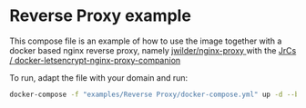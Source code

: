 # Reverse Proxy example

This compose file is an example of how to use the image together with a docker based nginx reverse proxy, namely [jwilder/nginx-proxy
](https://github.com/jwilder/nginx-proxy) with the  [JrCs / docker-letsencrypt-nginx-proxy-companion](https://github.com/JrCs/docker-letsencrypt-nginx-proxy-companion)

To run, adapt the file with your domain and run:

```sh
docker-compose -f "examples/Reverse Proxy/docker-compose.yml" up -d --build
```
